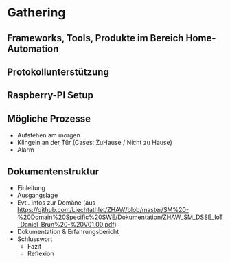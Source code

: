 # Gathering
## Frameworks, Tools, Produkte im Bereich Home-Automation

## Protokollunterstützung


## Raspberry-PI Setup

## Mögliche Prozesse
  - Aufstehen am morgen
  - Klingeln an der Tür (Cases: ZuHause / Nicht zu Hause)
  - Alarm


## Dokumentenstruktur
  - Einleitung
  - Ausgangslage
  - Evtl. Infos zur Domäne (aus https://github.com/Liechtathlet/ZHAW/blob/master/SM%20-%20Domain%20Specific%20SWE/Dokumentation/ZHAW_SM_DSSE_IoT_Daniel_Brun%20-%20V01.00.pdf)
  - Dokumentation & Erfahrungsbericht
  - Schlusswort
    - Fazit
    - Reflexion
